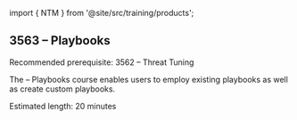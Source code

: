 import { NTM } from '@site/src/training/products';

## 3563 <NTM /> – Playbooks

Recommended prerequisite: 3562 <NTM /> – Threat Tuning

The <NTM /> – Playbooks course enables users to employ existing playbooks as well as create custom playbooks.

Estimated length: 20 minutes
